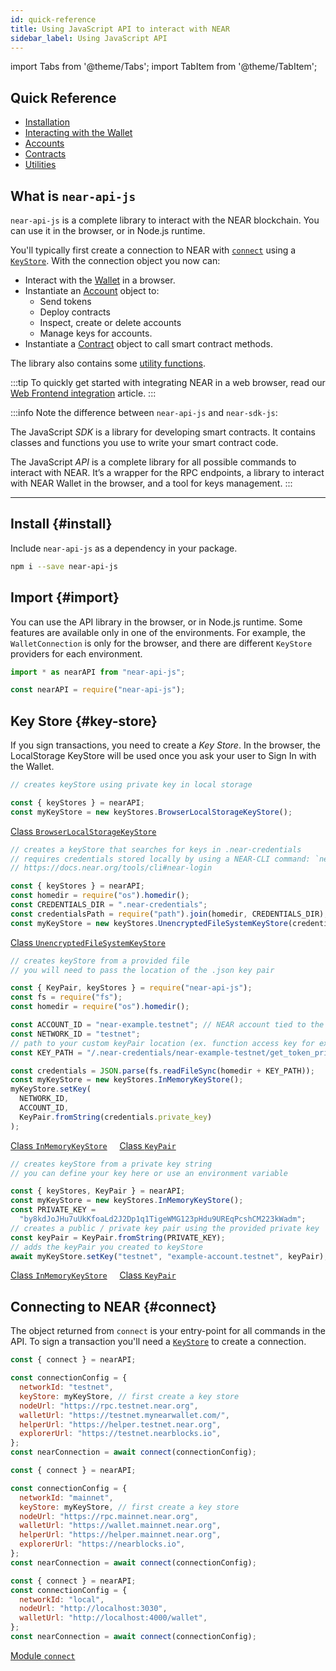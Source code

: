 ```yaml
---
id: quick-reference
title: Using JavaScript API to interact with NEAR
sidebar_label: Using JavaScript API
---
```


import Tabs from '@theme/Tabs';
import TabItem from '@theme/TabItem';

## Quick Reference

- [Installation](#install)
- [Interacting with the Wallet](naj-wallet.md)
- [Accounts](naj-account.md)
- [Contracts](naj-contract.md)
- [Utilities](naj-utils.md)

## What is `near-api-js`

`near-api-js` is a complete library to interact with the NEAR blockchain. You can use it in the browser, or in Node.js runtime.

You'll typically first create a connection to NEAR with [`connect`](#connect) using a [`KeyStore`](#key-store). With the connection object you now can:

- Interact with the [Wallet](naj-wallet.md) in a browser.
- Instantiate an [Account](naj-account.md) object to:
  - Send tokens
  - Deploy contracts
  - Inspect, create or delete accounts
  - Manage keys for accounts.
- Instantiate a [Contract](naj-contract.md) object to call smart contract methods.

The library also contains some [utility functions](naj-utils.md).

:::tip To quickly get started with integrating NEAR in a web browser, read our [Web Frontend integration](/develop/integrate/frontend) article. :::

:::info Note the difference between `near-api-js` and `near-sdk-js`:

The JavaScript _SDK_ is a library for developing smart contracts. It contains classes and functions you use to write your smart contract code.

The JavaScript _API_ is a complete library for all possible commands to interact with NEAR. It’s a wrapper for the RPC endpoints, a library to interact with NEAR Wallet in the browser, and a tool for keys management. :::

---

## Install {#install}

Include `near-api-js` as a dependency in your package.

```bash
npm i --save near-api-js
```

## Import {#import}

You can use the API library in the browser, or in Node.js runtime. Some features are available only in one of the environments. For example, the `WalletConnection` is only for the browser, and there are different `KeyStore` providers for each environment.

<Tabs>
<TabItem value="Browser" label="Browser" default>

```js
import * as nearAPI from "near-api-js";
```

</TabItem>
<TabItem value="Node" label="Node">

```js
const nearAPI = require("near-api-js");
```

</TabItem>
</Tabs>

## Key Store {#key-store}

If you sign transactions, you need to create a _Key Store_. In the browser, the LocalStorage KeyStore will be used once you ask your user to Sign In with the Wallet.

<Tabs>
<TabItem value="browser" label="Using Browser" default>

```js
// creates keyStore using private key in local storage

const { keyStores } = nearAPI;
const myKeyStore = new keyStores.BrowserLocalStorageKeyStore();
```

[<span class="typedoc-icon typedoc-icon-class"></span> Class `BrowserLocalStorageKeyStore`](https://near.github.io/near-api-js/classes/_near_js_keystores_browser.browser_local_storage_key_store.BrowserLocalStorageKeyStore.html)

</TabItem>
<TabItem value="dir" label="Using Credentials Directory">

```js
// creates a keyStore that searches for keys in .near-credentials
// requires credentials stored locally by using a NEAR-CLI command: `near login`
// https://docs.near.org/tools/cli#near-login

const { keyStores } = nearAPI;
const homedir = require("os").homedir();
const CREDENTIALS_DIR = ".near-credentials";
const credentialsPath = require("path").join(homedir, CREDENTIALS_DIR);
const myKeyStore = new keyStores.UnencryptedFileSystemKeyStore(credentialsPath);
```

[<span class="typedoc-icon typedoc-icon-class"></span> Class `UnencryptedFileSystemKeyStore`](https://near.github.io/near-api-js/classes/_near_js_keystores_node.unencrypted_file_system_keystore.UnencryptedFileSystemKeyStore.html)

</TabItem>
<TabItem value="file" label="Using a File">

```js
// creates keyStore from a provided file
// you will need to pass the location of the .json key pair

const { KeyPair, keyStores } = require("near-api-js");
const fs = require("fs");
const homedir = require("os").homedir();

const ACCOUNT_ID = "near-example.testnet"; // NEAR account tied to the keyPair
const NETWORK_ID = "testnet";
// path to your custom keyPair location (ex. function access key for example account)
const KEY_PATH = "/.near-credentials/near-example-testnet/get_token_price.json";

const credentials = JSON.parse(fs.readFileSync(homedir + KEY_PATH));
const myKeyStore = new keyStores.InMemoryKeyStore();
myKeyStore.setKey(
  NETWORK_ID,
  ACCOUNT_ID,
  KeyPair.fromString(credentials.private_key)
);
```

[<span class="typedoc-icon typedoc-icon-class"></span> Class `InMemoryKeyStore`](https://near.github.io/near-api-js/classes/_near_js_keystores.in_memory_key_store.InMemoryKeyStore.html)
&nbsp;&nbsp;&nbsp;
[<span class="typedoc-icon typedoc-icon-class"></span> Class `KeyPair`](https://near.github.io/near-api-js/classes/_near_js_crypto.key_pair.KeyPair.html)

</TabItem>
<TabItem value="key" label="Using a private key string">

```js
// creates keyStore from a private key string
// you can define your key here or use an environment variable

const { keyStores, KeyPair } = nearAPI;
const myKeyStore = new keyStores.InMemoryKeyStore();
const PRIVATE_KEY =
  "by8kdJoJHu7uUkKfoaLd2J2Dp1q1TigeWMG123pHdu9UREqPcshCM223kWadm";
// creates a public / private key pair using the provided private key
const keyPair = KeyPair.fromString(PRIVATE_KEY);
// adds the keyPair you created to keyStore
await myKeyStore.setKey("testnet", "example-account.testnet", keyPair);
```

[<span class="typedoc-icon typedoc-icon-class"></span> Class `InMemoryKeyStore`](https://near.github.io/near-api-js/classes/_near_js_keystores.in_memory_key_store.InMemoryKeyStore.html)
&nbsp;&nbsp;&nbsp;
[<span class="typedoc-icon typedoc-icon-class"></span> Class `KeyPair`](https://near.github.io/near-api-js/classes/_near_js_crypto.key_pair.KeyPair.html)

</TabItem>
</Tabs>

## Connecting to NEAR {#connect}

The object returned from `connect` is your entry-point for all commands in the API. To sign a transaction you'll need a [`KeyStore`](#key-store) to create a connection.

<Tabs>
<TabItem value="testnet" label="TestNet" default>

```js
const { connect } = nearAPI;

const connectionConfig = {
  networkId: "testnet",
  keyStore: myKeyStore, // first create a key store
  nodeUrl: "https://rpc.testnet.near.org",
  walletUrl: "https://testnet.mynearwallet.com/",
  helperUrl: "https://helper.testnet.near.org",
  explorerUrl: "https://testnet.nearblocks.io",
};
const nearConnection = await connect(connectionConfig);
```

</TabItem>
<TabItem value="mainnet" label="MainNet">

```js
const { connect } = nearAPI;

const connectionConfig = {
  networkId: "mainnet",
  keyStore: myKeyStore, // first create a key store
  nodeUrl: "https://rpc.mainnet.near.org",
  walletUrl: "https://wallet.mainnet.near.org",
  helperUrl: "https://helper.mainnet.near.org",
  explorerUrl: "https://nearblocks.io",
};
const nearConnection = await connect(connectionConfig);
```

</TabItem>

<TabItem value="localnet" label="LocalNet">

```js
const { connect } = nearAPI;
const connectionConfig = {
  networkId: "local",
  nodeUrl: "http://localhost:3030",
  walletUrl: "http://localhost:4000/wallet",
};
const nearConnection = await connect(connectionConfig);
```

</TabItem>
</Tabs>

[<span class="typedoc-icon typedoc-icon-module"></span> Module `connect`](https://near.github.io/near-api-js/modules/near_api_js.connect.html)
